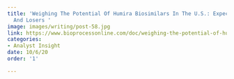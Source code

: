 ```yaml
---
title: 'Weighing The Potential Of Humira Biosimilars In The U.S.: Expected Winners
  And Losers '
image: images/writing/post-58.jpg
link: https://www.bioprocessonline.com/doc/weighing-the-potential-of-humira-biosimilars-in-the-u-s-expected-winners-and-losers-0001
categories:
- Analyst Insight
date: 10/6/20
order: '1'

---
```

